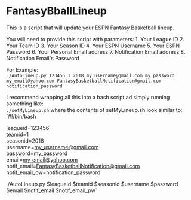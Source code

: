 # FantasyBballLineup

This is a script that will update your ESPN Fantasy Basketball lineup.

You will need to provide this script with parameters:
    1. Your League ID
    2. Your Team ID
    3. Your Season ID
    4. Your ESPN Username
    5. Your ESPN Password
    6. Your Personal Email address
    7. Notification Email address
    8. Notification Email's Password

For Example:                   
`./AutoLineup.py 123456 1 2018 my_username@gmail.com my_password my_email@yahoo.com FantasyBasketballNotification@gmail.com notification_password`

I recommend wrapping all this into a bash script ad simply running something like:                     
`./setMyLineup.sh`
where the contents of setMyLineup.sh look similar to:                      
`#!/bin/bash                    
                       
leagueid=123456                        
teamid=1                    
seasonid=2018                 
username=my_username@gmail.com                  
password=my_password                    
email=my_email@yahoo.com                                
notif_email=FantasyBasketballNotification@gmail.com                      
notif_email_pw=notification_password                    

./AutoLineup.py $leagueid $teamid $seasonid $username $password $email $notif_email $notif_email_pw`
